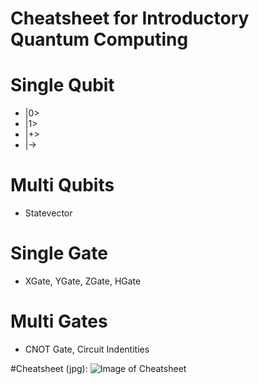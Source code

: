# Cheatsheet for Introductory Quantum Computing
# Single Qubit
  - |0>
  - |1>
  - |+>
  - |->
# Multi Qubits
  - Statevector
# Single Gate
  - XGate, YGate, ZGate, HGate
# Multi Gates 
  - CNOT Gate, Circuit Indentities

#Cheatsheet (jpg):
![Image of Cheatsheet](https://raw.githubusercontent.com/dr-data/QC_cheatsheet/master/QC%20Cheatsheet.jpeg)  